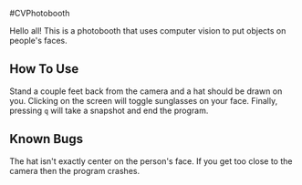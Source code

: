 #CVPhotobooth

Hello all!
This is a photobooth that uses computer vision to put objects on people's faces.

## How To Use
Stand a couple feet back from the camera and a hat should be drawn on you.
Clicking on the screen will toggle sunglasses on your face.
Finally, pressing `q` will take a snapshot and end the program.

## Known Bugs
The hat isn't exactly center on the person's face.
If you get too close to the camera then the program crashes.
